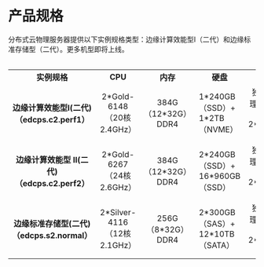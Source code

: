 # 产品规格

分布式云物理服务器提供以下实例规格类型：边缘计算效能型Ⅰ（二代）和边缘标准存储型（二代）。更多机型即将上线。

<table align="center" >
<table>
    <tr>
        <td align="center"><B>实例规格</B></td> 
        <td align="center"><B>CPU</B></td> 
	<td align="center"><B>内存</B></td>
	<td align="center"><B>硬盘</B></td>
	<td align="center"><B>网卡</B></td>
	<td align="center"><B>支持RAID模式</B></td>
    </tr> 
    <tr>   
        <td align="center"><B>边缘计算效能型Ⅰ(二代)<br/>（edcps.c2.perf1）<B></td>
	<td align="center">2*Gold-6148<br/>（20核 2.4GHz）</td>
	<td align="center">384G（12*32G）DDR4</td>
	<td >1*240GB（SSD）+<br/>1*2TB（NVME）</td>
	<td align="center">独立管理口1块+<br/>2*10GE网卡</td>
	<td align="center">NO RAID</td>
    </tr>
    <tr>   
        <td align="center"><B>边缘计算效能型 Ⅱ(二代)<br/>（edcps.c2.perf2）<B></td>
	<td align="center">2*Gold-6267<br/>（24核 2.6GHz）</td>
	<td align="center">384G（12*32G）DDR4</td>
	<td >2*240GB（SSD）+<br/>16*960GB（SSD）</td>
	<td align="center">独立管理口1块+<br/>2*10GE网卡</td>
	<td align="center">NO RAID/RAID0/RAID1/RAID10</td>
    </tr>
     <tr>   
        <td align="center"><B>边缘标准存储型(二代)<br/>（edcps.s2.normal）<B></td>
	<td align="center">2*Silver-4116<br/>（12核 2.1GHz）</td>
	<td align="center">256G（8*32G）DDR4</td>
	<td >2*300GB（SAS）+<br/>12*10TB（SATA）</td>
	<td align="center">独立管理口1块+<br/>2*10GE网卡</td>
	<td align="center">NO RAID/RAID0/RAID1/RAID10</td>
    </tr>
</table>


